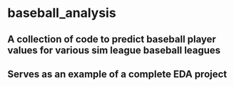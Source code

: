 # baseball_analysis
## A collection of code to predict baseball player values for various sim league baseball leagues
## Serves as an example of a complete EDA project
